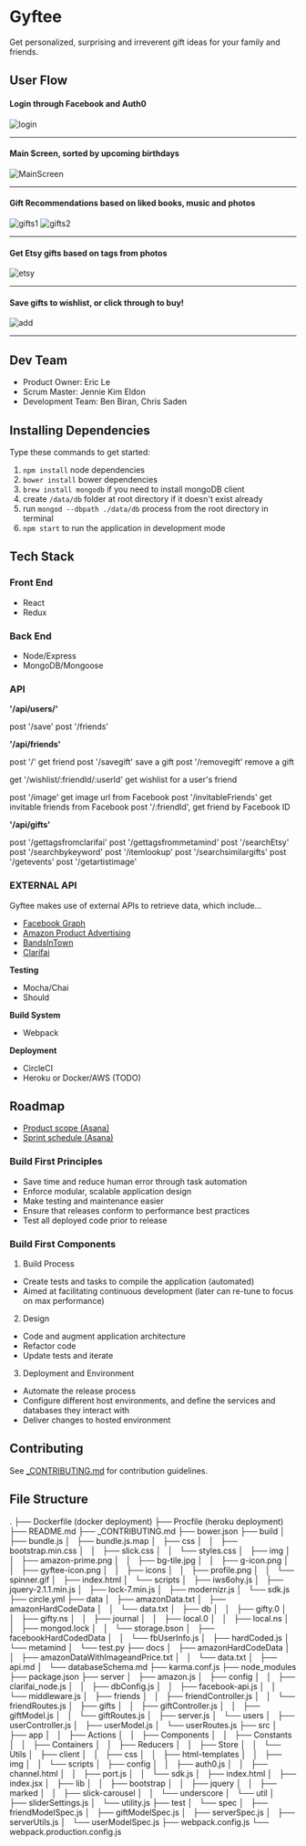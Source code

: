 # Gyftee

Get personalized, surprising and irreverent gift ideas for your family and friends.

## User Flow

#### Login through Facebook and Auth0

![login](http://i.imgur.com/xOXnDC8.png?1)

---

#### Main Screen, sorted by upcoming birthdays
![MainScreen](http://i.imgur.com/SzmxDrf.png)

---

#### Gift Recommendations based on liked books, music and photos
![gifts1](http://i.imgur.com/m8xDoEs.png) ![gifts2](http://i.imgur.com/P5ZiUjo.png)

---

#### Get Etsy gifts based on tags from photos
![etsy](http://i.imgur.com/VsaEwiH.png?1)

---

#### Save gifts to wishlist, or click through to buy!
![add](http://i.imgur.com/m48FHpR.png)

---

## Dev Team
- Product Owner: Eric Le
- Scrum Master: Jennie Kim Eldon
- Development Team: Ben Biran, Chris Saden

## Installing Dependencies

Type these commands to get started:

1. `npm install` node dependencies
2. `bower install` bower dependencies
3. `brew install mongodb` if you need to install mongoDB client
4. create `/data/db` folder at root directory if it doesn't exist already
5. run `mongod --dbpath ./data/db` process from the root directory in terminal
6. `npm start` to run the application in development mode

## Tech Stack

### Front End

- React
- Redux

### Back End

- Node/Express
- MongoDB/Mongoose

### API

**'/api/users/'**

  post '/save'
  post '/friends'

**'/api/friends'**

  post '/' get friend
  post '/savegift' save a gift
  post '/removegift' remove a gift

  get '/wishlist/:friendId/:userId' get wishlist for a user's friend

  post '/image' get image url from Facebook
  post '/invitableFriends' get invitable friends from Facebook
  post '/:friendId', get friend by Facebook ID

**'/api/gifts'**

  post '/gettagsfromclarifai'
  post '/gettagsfrommetamind'
  post '/searchEtsy'
  post '/searchbykeyword'
  post '/itemlookup'
  post '/searchsimilargifts'
  post '/getevents'
  post '/getartistimage'

### EXTERNAL API

Gyftee makes use of external APIs to retrieve data, which include...
  - [Facebook Graph](https://developers.facebook.com/docs/graph-api)
  - [Amazon Product Advertising](https://affiliate-program.amazon.com/gp/advertising/api/detail/main.html)
  - [BandsInTown](https://www.bandsintown.com/api/overview)
  - [Clarifai](https://developer.clarifai.com/docs/)

**Testing**

- Mocha/Chai
- Should

**Build System**

- Webpack

**Deployment**

- CircleCI
- Heroku or Docker/AWS (TODO)

## Roadmap
- [Product scope (Asana)](https://app.asana.com/0/46865547141591/list)
- [Sprint schedule (Asana)](https://app.asana.com/0/46865547141637/list)

### Build First Principles

- Save time and reduce human error through task automation
- Enforce modular, scalable application design
- Make testing and maintenance easier
- Ensure that releases conform to performance best practices
- Test all deployed code prior to release

### Build First Components

1. Build Process
  - Create tests and tasks to compile the application (automated)
  - Aimed at facilitating continuous development (later can re-tune to focus on max performance)
2. Design
  - Code and augment application architecture
  - Refactor code
  - Update tests and iterate
3. Deployment and Environment
  - Automate the release process
  - Configure different host environments, and define the services and databases they interact with
  - Deliver changes to hosted environment

## Contributing

See [_CONTRIBUTING.md](_CONTRIBUTING.md) for contribution guidelines.

## File Structure

.
├── Dockerfile (docker deployment)
├── Procfile (heroku deployment)
├── README.md
├── _CONTRIBUTING.md
├── bower.json
├── build
│   ├── bundle.js
│   ├── bundle.js.map
│   ├── css
│   │   ├── bootstrap.min.css
│   │   ├── slick.css
│   │   └── styles.css
│   ├── img
│   │   ├── amazon-prime.png
│   │   ├── bg-tile.jpg
│   │   ├── g-icon.png
│   │   ├── gyftee-icon.png
│   │   ├── icons
│   │   ├── profile.png
│   │   └── spinner.gif
│   ├── index.html
│   └── scripts
│       ├── iws6ohy.js
│       ├── jquery-2.1.1.min.js
│       ├── lock-7.min.js
│       ├── modernizr.js
│       └── sdk.js
├── circle.yml
├── data
│   ├── amazonData.txt
│   ├── amazonHardCodeData
│   │   └── data.txt
│   ├── db
│   │   ├── gifty.0
│   │   ├── gifty.ns
│   │   ├── journal
│   │   ├── local.0
│   │   ├── local.ns
│   │   ├── mongod.lock
│   │   └── storage.bson
│   ├── facebookHardCodedData
│   │   └── fbUserInfo.js
│   ├── hardCoded.js
│   └── metamind
│       └── test.py
├── docs
│   ├── amazonHardCodeData
│   │   ├── amazonDataWithImageandPrice.txt
│   │   └── data.txt
│   ├── api.md
│   └── databaseSchema.md
├── karma.conf.js
├── node_modules
├── package.json
├── server
│   ├── amazon.js
│   ├── config
│   │   ├── clarifai_node.js
│   │   ├── dbConfig.js
│   │   ├── facebook-api.js
│   │   └── middleware.js
│   ├── friends
│   │   ├── friendController.js
│   │   └── friendRoutes.js
│   ├── gifts
│   │   ├── giftController.js
│   │   ├── giftModel.js
│   │   └── giftRoutes.js
│   ├── server.js
│   └── users
│       ├── userController.js
│       ├── userModel.js
│       └── userRoutes.js
├── src
│   ├── app
│   │   ├── Actions
│   │   ├── Components
│   │   ├── Constants
│   │   ├── Containers
│   │   ├── Reducers
│   │   ├── Store
│   │   └── Utils
│   ├── client
│   │   ├── css
│   │   ├── html-templates
│   │   ├── img
│   │   └── scripts
│   ├── config
│   │   ├── auth0.js
│   │   ├── channel.html
│   │   ├── port.js
│   │   └── sdk.js
│   ├── index.html
│   ├── index.jsx
│   ├── lib
│   │   ├── bootstrap
│   │   ├── jquery
│   │   ├── marked
│   │   ├── slick-carousel
│   │   └── underscore
│   └── util
│       ├── sliderSettings.js
│       └── utility.js
├── test
│   └── spec
│       ├── friendModelSpec.js
│       ├── giftModelSpec.js
│       ├── serverSpec.js
│       ├── serverUtils.js
│       └── userModelSpec.js
├── webpack.config.js
└── webpack.production.config.js
